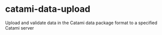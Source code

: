catami-data-upload
==================

Upload and validate data in the Catami data package format to a specified Catami server
